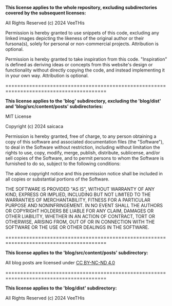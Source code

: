 **This license applies to the whole repository, excluding subdirectories covered by the subsequent licenses:**

All Rights Reserved (c) 2024 VeeTHis

Permission is hereby granted to use snippets of this code, excluding any linked images depicting the likeness of the original author or their fursona(s), solely for personal or non-commercial projects. Attribution is optional.

Permission is hereby granted to take inspiration from this code. "Inspiration" is defined as deriving ideas or concepts from this website's design or functionality without directly copying the code, and instead implementing it in your own way. Attribution is optional.

========================================================================================

**This license applies to the 'blog' subdirectory, excluding the 'blog/dist' and 'blog/src/content/posts' subdirectories:**

MIT License

Copyright (c) 2024 saicaca

Permission is hereby granted, free of charge, to any person obtaining a copy
of this software and associated documentation files (the "Software"), to deal
in the Software without restriction, including without limitation the rights
to use, copy, modify, merge, publish, distribute, sublicense, and/or sell
copies of the Software, and to permit persons to whom the Software is
furnished to do so, subject to the following conditions:

The above copyright notice and this permission notice shall be included in all
copies or substantial portions of the Software.

THE SOFTWARE IS PROVIDED "AS IS", WITHOUT WARRANTY OF ANY KIND, EXPRESS OR
IMPLIED, INCLUDING BUT NOT LIMITED TO THE WARRANTIES OF MERCHANTABILITY,
FITNESS FOR A PARTICULAR PURPOSE AND NONINFRINGEMENT. IN NO EVENT SHALL THE
AUTHORS OR COPYRIGHT HOLDERS BE LIABLE FOR ANY CLAIM, DAMAGES OR OTHER
LIABILITY, WHETHER IN AN ACTION OF CONTRACT, TORT OR OTHERWISE, ARISING FROM,
OUT OF OR IN CONNECTION WITH THE SOFTWARE OR THE USE OR OTHER DEALINGS IN THE
SOFTWARE.

========================================================================================

**This license applies to the 'blog/src/content/posts' subdirectory:**

All blog posts are licensed under [CC BY-NC-ND 4.0](https://creativecommons.org/licenses/by-nc-nd/4.0/)

========================================================================================

**This license applies to the 'blog/dist' subdirectory:**

All Rights Reserved (c) 2024 VeeTHis